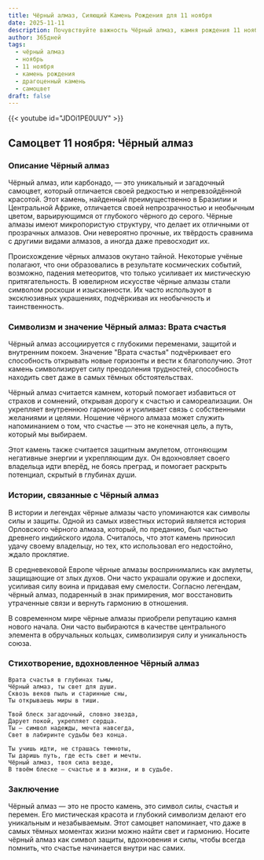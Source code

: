 ```yaml
---
title: Чёрный алмаз, Сияющий Камень Рождения для 11 ноября
date: 2025-11-11
description: Почувствуйте важность Чёрный алмаз, камня рождения 11 ноября, который символизирует Врата счастья. Пусть его красота и значение осветят ваш день.
author: 365дней
tags:
  - чёрный алмаз
  - ноябрь
  - 11 ноября
  - камень рождения
  - драгоценный камень
  - самоцвет
draft: false
---
```


{{< youtube id="JDOi1PE0UUY" >}}

## Самоцвет 11 ноября: Чёрный алмаз

### Описание Чёрный алмаз

Чёрный алмаз, или карбонадо, — это уникальный и загадочный самоцвет, который отличается своей редкостью и непревзойдённой красотой. Этот камень, найденный преимущественно в Бразилии и Центральной Африке, отличается своей непрозрачностью и необычным цветом, варьирующимся от глубокого чёрного до серого. Чёрные алмазы имеют микропористую структуру, что делает их отличными от прозрачных алмазов. Они невероятно прочные, их твёрдость сравнима с другими видами алмазов, а иногда даже превосходит их.

Происхождение чёрных алмазов окутано тайной. Некоторые учёные полагают, что они образовались в результате космических событий, возможно, падения метеоритов, что только усиливает их мистическую притягательность. В ювелирном искусстве чёрные алмазы стали символом роскоши и изысканности. Их часто используют в эксклюзивных украшениях, подчёркивая их необычность и таинственность.

### Символизм и значение Чёрный алмаз: Врата счастья

Чёрный алмаз ассоциируется с глубокими переменами, защитой и внутренним покоем. Значение "Врата счастья" подчёркивает его способность открывать новые горизонты и вести к благополучию. Этот камень символизирует силу преодоления трудностей, способность находить свет даже в самых тёмных обстоятельствах.

Чёрный алмаз считается камнем, который помогает избавиться от страхов и сомнений, открывая дорогу к счастью и самореализации. Он укрепляет внутреннюю гармонию и усиливает связь с собственными желаниями и целями. Ношение чёрного алмаза может служить напоминанием о том, что счастье — это не конечная цель, а путь, который мы выбираем.

Этот камень также считается защитным амулетом, отгоняющим негативные энергии и укрепляющим дух. Он вдохновляет своего владельца идти вперёд, не боясь преград, и помогает раскрыть потенциал, скрытый в глубинах души.

### Истории, связанные с Чёрный алмаз

В истории и легендах чёрные алмазы часто упоминаются как символы силы и защиты. Одной из самых известных историй является история Орловского чёрного алмаза, который, по преданию, был частью древнего индийского идола. Считалось, что этот камень приносил удачу своему владельцу, но тех, кто использовал его недостойно, ждало проклятие.

В средневековой Европе чёрные алмазы воспринимались как амулеты, защищающие от злых духов. Они часто украшали оружие и доспехи, усиливая силу воина и придавая ему смелости. Согласно легендам, чёрный алмаз, подаренный в знак примирения, мог восстановить утраченные связи и вернуть гармонию в отношения.

В современном мире чёрные алмазы приобрели репутацию камня нового начала. Они часто выбираются в качестве центрального элемента в обручальных кольцах, символизируя силу и уникальность союза.

### Стихотворение, вдохновленное Чёрный алмаз

```
Врата счастья в глубинах тьмы,  
Чёрный алмаз, ты свет для души.  
Сквозь веков пыль и старинные сны,  
Ты открываешь миры в тиши.

Твой блеск загадочный, словно звезда,  
Дарует покой, укрепляет сердца.  
Ты — символ надежды, мечта навсегда,  
Свет в лабиринте судьбы без конца.

Ты учишь идти, не страшась темноты,  
Ты даришь путь, где есть свет и мечты.  
Чёрный алмаз, твоя сила везде,  
В твоём блеске — счастье и в жизни, и в судьбе.
```

### Заключение

Чёрный алмаз — это не просто камень, это символ силы, счастья и перемен. Его мистическая красота и глубокий символизм делают его уникальным и незабываемым. Этот самоцвет напоминает, что даже в самых тёмных моментах жизни можно найти свет и гармонию. Носите чёрный алмаз как символ защиты, вдохновения и силы, чтобы всегда помнить, что счастье начинается внутри нас самих.
